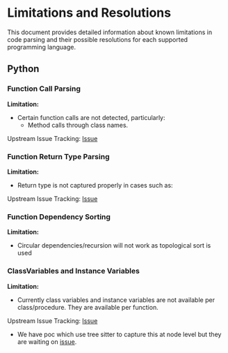 # Limitations and Resolutions

This document provides detailed information about known limitations in code parsing and their possible resolutions for each supported programming language.

## Python

### Function Call Parsing
**Limitation:**
- Certain function calls are not detected, particularly:
  - Method calls through class names.

Upstream Issue Tracking: [Issue](https://github.com/phodal/chapi/issues/33)

### Function Return Type Parsing
**Limitation:**
- Return type is not captured properly in cases such as:

Upstream Issue Tracking: [Issue](https://github.com/phodal/chapi/issues/34)

### Function Dependency Sorting
**Limitation:**
- Circular dependencies/recursion will not work as topological sort is used

### ClassVariables and Instance Variables 
**Limitation:**
- Currently class variables and instance variables are not available per class/procedure. They are available per function.

Upstream Issue Tracking: [Issue](https://github.com/phodal/chapi/issues/32)

- We have poc which use tree sitter to capture this at node level but they are waiting on [issue](https://github.com/archguard/archguard/issues/159). 
